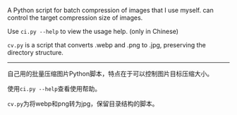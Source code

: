 A Python script for batch compression of images that I use myself. can control the target compression size of images.

Use `ci.py --help` to view the usage help. (only in Chinese)

`cv.py` is a script that converts .webp and .png to .jpg, preserving the directory structure.

---

自己用的批量压缩图片Python脚本，特点在于可以控制图片目标压缩大小。

使用`ci.py --help`查看使用帮助。

`cv.py`为将webp和png转为jpg，保留目录结构的脚本。
